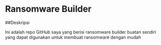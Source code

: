# Ransomware Builder

##Deskripsi

Ini adalah repo GitHub saya yang berisi ransomware builder buatan sendiri yang dapat digunakan untuk membuat ransomware dengan mudah
